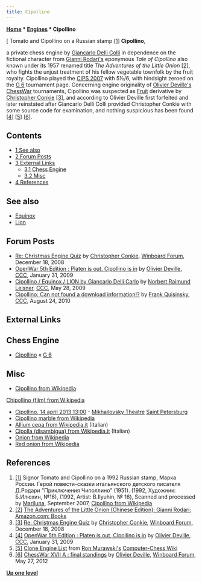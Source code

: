 ```yaml
---
title: Cipollino
---
```

**[Home](Home "Home") * [Engines](Engines "Engines") * Cipollino**

\[ Tomato and Cipollino on a Russian stamp <a id="cite-note-1" href="#cite-ref-1">[1]</a>
**Cipollino**,

a private chess engine by [Giancarlo Delli Colli](Giancarlo_Delli_Colli "Giancarlo Delli Colli") in dependence on the fictional character from [Gianni Rodari's](https://en.wikipedia.org/wiki/Gianni_Rodari) eponymous *Tale of Cipollino* also known under its 1957 renamed title *The Adventures of the Little Onion* <a id="cite-note-2" href="#cite-ref-2">[2]</a>, who fights the unjust treatment of his fellow vegetable townfolk by the fruit royalty.
Cipollino played the [CIPS 2007](CIPS_2007 "CIPS 2007") with 5½/6, with hindsight zeroed on the [G 6](G_6 "G 6") tournament page. Concerning engine originality of [Olivier Deville's](Olivier_Deville "Olivier Deville") [ChessWar](ChessWar "ChessWar") tournaments, Cipollino was suspected as [Fruit](Fruit "Fruit") derivative by [Christopher Conkie](index.php?title=Christopher_Conkie&action=edit&redlink=1 "Christopher Conkie (page does not exist)") <a id="cite-note-3" href="#cite-ref-3">[3]</a>, and according to Olivier Deville first forfeited and later reinstated after Giancarlo Delli Colli provided Christopher Conkie with some source code for examination, and nothing suspicious has been found <a id="cite-note-4" href="#cite-ref-4">[4]</a> <a id="cite-note-5" href="#cite-ref-5">[5]</a> <a id="cite-note-6" href="#cite-ref-6">[6]</a>.

## Contents

- [1 See also](#see-also)
- [2 Forum Posts](#forum-posts)
- [3 External Links](#external-links)
  - [3.1 Chess Engine](#chess-engine)
  - [3.2 Misc](#misc)
- [4 References](#references)

## See also

- [Equinox](Equinox "Equinox")
- [Lion](Lion "Lion")

## Forum Posts

- [Re: Christmas Engine Quiz](http://www.open-aurec.com/wbforum/viewtopic.php?f=2&t=49758&start=20) by [Christopher Conkie](index.php?title=Christopher_Conkie&action=edit&redlink=1 "Christopher Conkie (page does not exist)"), [Winboard Forum](Computer_Chess_Forums "Computer Chess Forums"), December 18, 2008
- [OpenWar 5th Edition : Platen is out, Cipollino is in](http://www.talkchess.com/forum/viewtopic.php?t=26328) by [Olivier Deville](Olivier_Deville "Olivier Deville"), [CCC](CCC "CCC"), January 31, 2009
- [Cipollino / Equinox / LION by Giancarlo Delli Carlo](http://www.talkchess.com/forum/viewtopic.php?t=28147) by [Norbert Raimund Leisner](Norbert_Raimund_Leisner "Norbert Raimund Leisner"), [CCC](CCC "CCC"), May 28, 2009
- [Cipollino: Can not found a download information!?](http://www.talkchess.com/forum/viewtopic.php?t=35881) by [Frank Quisinsky](Frank_Quisinsky "Frank Quisinsky"), [CCC](CCC "CCC"), August 24, 2010

## External Links

## Chess Engine

- [Cipollino](https://www.g-sei.org/cipollino/) « [G 6](G_6 "G 6")

## Misc

- [Cipollino from Wikipedia](https://en.wikipedia.org/wiki/Cipollino)

[Chipollino (film) from Wikipedia](https://en.wikipedia.org/wiki/Chipollino_%28film%29)

- [Cipollino, 14 april 2013 13:00](http://mikhailovsky.ru/en/afisha/detail/236074/) - [Mikhailovsky Theatre](https://en.wikipedia.org/wiki/Mikhaylovsky_Theatre) [Saint Petersburg](https://en.wikipedia.org/wiki/Saint_Petersburg)
- [Cipollino marble from Wikipedia](https://en.wikipedia.org/wiki/Cipollino_marble)
- [Allium cepa from Wikipedia.it](http://it.wikipedia.org/wiki/Allium_cepa) (Italian)
- [Cipolla (disambigua) from Wikipedia.it](http://it.wikipedia.org/wiki/Cipolla_%28disambigua%29) (Italian)
- [Onion from Wikipedia](https://en.wikipedia.org/wiki/Onion)
- [Red onion from Wikipedia](https://en.wikipedia.org/wiki/Red_onion)

## References

1. <a id="cite-ref-1" href="#cite-note-1">[1]</a> Signor Tomato and Cipollino on a 1992 Russian stamp, Марка России. Герой повести-сказки итальянского детского писателя Д.Родари "Приключения Чиполлино" (1951). (1992, Художник: Б.Илюхин, №16), (1992, Artist: B.Ilyuhin, № 16), Scanned and processed by [Mariluna](http://commons.wikimedia.org/wiki/User:Mariluna), September 2007, [Cipollino from Wikipedia](https://en.wikipedia.org/wiki/Cipollino)
1. <a id="cite-ref-2" href="#cite-note-2">[2]</a> [The Adventures of the Little Onion (Chinese Edition): Gianni Rodari: Amazon.com: Books](https://www.amazon.com/Adventures-Little-Onion-Chinese/dp/7542239619)
1. <a id="cite-ref-3" href="#cite-note-3">[3]</a> [Re: Christmas Engine Quiz](http://www.open-aurec.com/wbforum/viewtopic.php?f=2&t=49758&start=20) by [Christopher Conkie](index.php?title=Christopher_Conkie&action=edit&redlink=1 "Christopher Conkie (page does not exist)"), [Winboard Forum](Computer_Chess_Forums "Computer Chess Forums"), December 18, 2008
1. <a id="cite-ref-4" href="#cite-note-4">[4]</a> [OpenWar 5th Edition : Platen is out, Cipollino is in](http://www.talkchess.com/forum/viewtopic.php?t=26328) by [Olivier Deville](Olivier_Deville "Olivier Deville"), [CCC](CCC "CCC"), January 31, 2009
1. <a id="cite-ref-5" href="#cite-note-5">[5]</a> [Clone Engine List](http://computer-chess.org/doku.php?id=computer_chess:wiki:lists:clone_engine_list) from [Ron Murawski's](Ron_Murawski "Ron Murawski") [Computer-Chess Wiki](http://computer-chess.org/doku.php?id=home)
1. <a id="cite-ref-6" href="#cite-note-6">[6]</a> [ChessWar XVII A : final standings](http://www.open-chess.org/viewtopic.php?f=4&t=1977) by [Olivier Deville](Olivier_Deville "Olivier Deville"), [Winboard Forum](Computer_Chess_Forums "Computer Chess Forums"), May 27, 2012

**[Up one level](Engines "Engines")**

